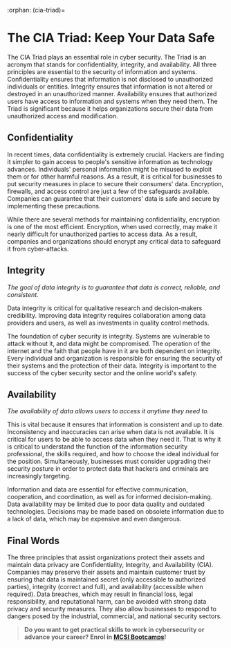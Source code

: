 :orphan:
(cia-triad)=
# The CIA Triad: Keep Your Data Safe

The CIA Triad plays an essential role in cyber security. The Triad is an acronym that stands for confidentiality, integrity, and availability. All three principles are essential to the security of information and systems. Confidentiality ensures that information is not disclosed to unauthorized individuals or entities. Integrity ensures that information is not altered or destroyed in an unauthorized manner. Availability ensures that authorized users have access to information and systems when they need them. The Triad is significant because it helps organizations secure their data from unauthorized access and modification.

## Confidentiality

In recent times, data confidentiality is extremely crucial. Hackers are finding it simpler to gain access to people's sensitive information as technology advances. Individuals' personal information might be misused to exploit them or for other harmful reasons. As a result, it is critical for businesses to put security measures in place to secure their consumers' data. Encryption, firewalls, and access control are just a few of the safeguards available. Companies can guarantee that their customers' data is safe and secure by implementing these precautions.

While there are several methods for maintaining confidentiality, encryption is one of the most efficient. Encryption, when used correctly, may make it nearly difficult for unauthorized parties to access data. As a result, companies and organizations should encrypt any critical data to safeguard it from cyber-attacks.

## Integrity

_The goal of data integrity is to guarantee that data is correct, reliable, and consistent._

Data integrity is critical for qualitative research and decision-makers credibility. Improving data integrity requires collaboration among data providers and users, as well as investments in quality control methods.

The foundation of cyber security is integrity. Systems are vulnerable to attack without it, and data might be compromised. The operation of the internet and the faith that people have in it are both dependent on integrity. Every individual and organization is responsible for ensuring the security of their systems and the protection of their data. Integrity is important to the success of the cyber security sector and the online world's safety.

## Availability

_The availability of data allows users to access it anytime they need to._

This is vital because it ensures that information is consistent and up to date. Inconsistency and inaccuracies can arise when data is not available. It is critical for users to be able to access data when they need it. That is why it is critical to understand the function of the information security professional, the skills required, and how to choose the ideal individual for the position. Simultaneously, businesses must consider upgrading their security posture in order to protect data that hackers and criminals are increasingly targeting.

Information and data are essential for effective communication, cooperation, and coordination, as well as for informed decision-making. Data availability may be limited due to poor data quality and outdated technologies. Decisions may be made based on obsolete information due to a lack of data, which may be expensive and even dangerous.

## Final Words

The three principles that assist organizations protect their assets and maintain data privacy are Confidentiality, Integrity, and Availability (CIA). Companies may preserve their assets and maintain customer trust by ensuring that data is maintained secret (only accessible to authorized parties), integrity (correct and full), and availability (accessible when required). Data breaches, which may result in financial loss, legal responsibility, and reputational harm, can be avoided with strong data privacy and security measures. They also allow businesses to respond to dangers posed by the industrial, commercial, and national security sectors.

> **Do you want to get practical skills to work in cybersecurity or advance your career? Enrol in [MCSI Bootcamps](https://www.mosse-institute.com/bootcamps.html)!**
